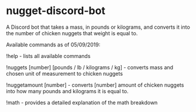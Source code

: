 # nugget-discord-bot
A Discord bot that takes a mass, in pounds or kilograms, and converts it into the number of chicken nuggets that weight is equal to.

Available commands as of 05/09/2019:

!help - lists all available commands

!nuggets [number] [pounds / lb / kilograms / kg] - converts mass and chosen unit of measurement to chicken nuggets

!nuggetamount [number] - converts [number] amount of chicken nuggets into how many pounds and kilograms it is equal to.

!math - provides a detailed explanation of the math breakdown
